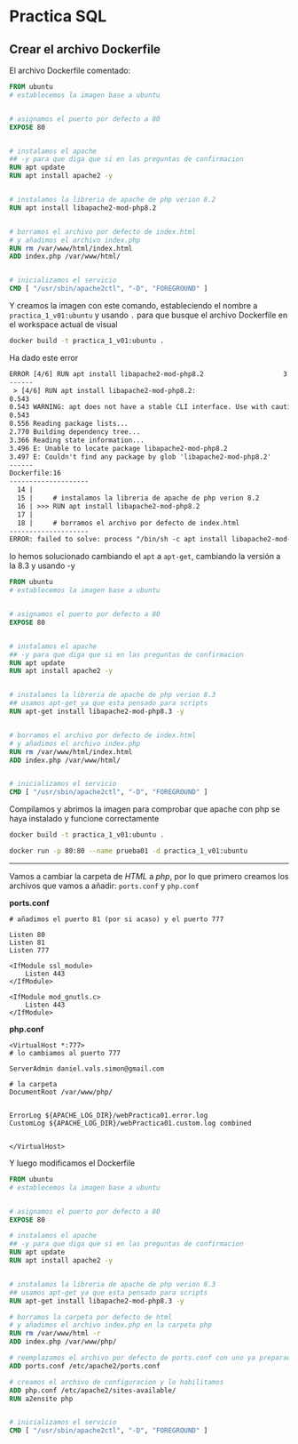 # Practica SQL

## Crear el archivo Dockerfile

El archivo Dockerfile comentado:
```dockerfile
FROM ubuntu
# establecemos la imagen base a ubuntu


# asignamos el puerto por defecto a 80
EXPOSE 80


# instalamos el apache
## -y para que diga que si en las preguntas de confirmacion
RUN apt update
RUN apt install apache2 -y


# instalamos la libreria de apache de php verion 8.2
RUN apt install libapache2-mod-php8.2 


# borramos el archivo por defecto de index.html 
# y añadimos el archivo index.php
RUN rm /var/www/html/index.html
ADD index.php /var/www/html/


# inicializamos el servicio
CMD [ "/usr/sbin/apache2ctl", "-D", "FOREGROUND" ]
```

Y creamos la imagen con este comando, estableciendo el nombre a ``practica_1_v01:ubuntu`` y usando ``.``  para que busque el archivo Dockerfile en el workspace actual de visual
```bash
docker build -t practica_1_v01:ubuntu .
```

Ha dado este error
```txt
ERROR [4/6] RUN apt install libapache2-mod-php8.2                    3.6s
------
 > [4/6] RUN apt install libapache2-mod-php8.2:
0.543 
0.543 WARNING: apt does not have a stable CLI interface. Use with caution in scripts.
0.543 
0.556 Reading package lists...
2.770 Building dependency tree...
3.366 Reading state information...
3.496 E: Unable to locate package libapache2-mod-php8.2
3.497 E: Couldn't find any package by glob 'libapache2-mod-php8.2'
------
Dockerfile:16
--------------------
  14 |     
  15 |     # instalamos la libreria de apache de php verion 8.2
  16 | >>> RUN apt install libapache2-mod-php8.2 
  17 |     
  18 |     # borramos el archivo por defecto de index.html 
--------------------
ERROR: failed to solve: process "/bin/sh -c apt install libapache2-mod-php8.2" did not complete successfully: exit code: 100
```
lo hemos solucionado cambiando el ``apt`` a ``apt-get``, cambiando la versión a la 8.3 y usando -y
```dockerfile
FROM ubuntu
# establecemos la imagen base a ubuntu


# asignamos el puerto por defecto a 80
EXPOSE 80


# instalamos el apache
## -y para que diga que si en las preguntas de confirmacion
RUN apt update
RUN apt install apache2 -y


# instalamos la libreria de apache de php verion 8.3
## usamos apt-get ya que esta pensado para scripts
RUN apt-get install libapache2-mod-php8.3 -y


# borramos el archivo por defecto de index.html 
# y añadimos el archivo index.php
RUN rm /var/www/html/index.html
ADD index.php /var/www/html/


# inicializamos el servicio
CMD [ "/usr/sbin/apache2ctl", "-D", "FOREGROUND" ]
```
Compilamos y abrimos la imagen para comprobar que apache con php se haya instalado y funcione correctamente
```bash
docker build -t practica_1_v01:ubuntu .
```
```bash
docker run -p 80:80 --name prueba01 -d practica_1_v01:ubuntu
```

---
Vamos a cambiar la carpeta de *HTML* a *php*, por lo que primero  creamos los archivos que vamos a añadir: `ports.conf` y `php.conf` 

**ports.conf**
```
# añadimos el puerto 81 (por si acaso) y el puerto 777

Listen 80
Listen 81
Listen 777

<IfModule ssl_module>
	Listen 443
</IfModule>

<IfModule mod_gnutls.c>
	Listen 443
</IfModule>
```

**php.conf**
```
<VirtualHost *:777>
# lo cambiamos al puerto 777

ServerAdmin daniel.vals.simon@gmail.com

# la carpeta
DocumentRoot /var/www/php/


ErrorLog ${APACHE_LOG_DIR}/webPractica01.error.log
CustomLog ${APACHE_LOG_DIR}/webPractica01.custom.log combined


</VirtualHost>
```


Y luego modificamos el Dockerfile
```dockerfile
FROM ubuntu
# establecemos la imagen base a ubuntu


# asignamos el puerto por defecto a 80
EXPOSE 80

# instalamos el apache
## -y para que diga que si en las preguntas de confirmacion
RUN apt update
RUN apt install apache2 -y


# instalamos la libreria de apache de php verion 8.3
## usamos apt-get ya que esta pensado para scripts
RUN apt-get install libapache2-mod-php8.3 -y

# borramos la carpeta por defecto de html 
# y añadimos el archivo index.php en la carpeta php
RUN rm /var/www/html -r
ADD index.php /var/www/php/

# reemplazamos el archivo por defecto de ports.conf con uno ya preparado
ADD ports.conf /etc/apache2/ports.conf

# creamos el archivo de configuracion y lo habilitamos
ADD php.conf /etc/apache2/sites-available/
RUN a2ensite php


# inicializamos el servicio
CMD [ "/usr/sbin/apache2ctl", "-D", "FOREGROUND" ]
```

